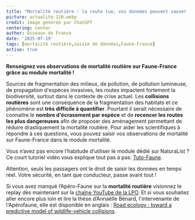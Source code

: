 ```yaml
---
title: "Mortalité routière : la route tue, vos données peuvent sauver !"
picture: actualite-110.webp
credit: Image générée par ChatGPT
centering: center
author: Oiseaux de France
date: '2025-07-19'
tags: [mortalité routière,saisie de données,Faune-France]
active: true
---
```


**Renseignez vos observations de mortalité routière sur Faune-France grâce au module mortalité !**

Sources de fragmentation des milieux, de pollution, de pollution lumineuse, de propagation d'espèces invasives, les routes impactent fortement la biodiversité, surtout dans le contexte de crise actuel. Les **collisions routières** sont une conséquence de la fragmentation des habitats et ce phénomène est **très difficile à quantifier**. Pourtant il serait nécessaire de connaitre le **nombre d'écrasement par espèce** et de **recencer les routes les plus dangereuses** afin de proposer des aménagement permettant de réduire drastiquement la mortalité routière. Pour aider les scientifiques à répondre à ces questions, vous pouvez saisir vos observations de mortalité sur Faune-France dans le module mortalité. 

Vous n’avez pas encore l’habitude d’utiliser le module dédié sur NaturaList ? Ce court tutoriel vidéo vous explique tout pas à pas: [Tuto-Faune](https://www.youtube.com/watch?v=6sYuFYQnDwY&list=PLrw_QRwQrnAXGcf9BM4jsB4OZpO9-rfQq&index=2).

 Attention, seuls les passagers ont le droit de saisir les données en temps réel. Votre sécurité, en tant que conducteur, passe avant tout !

Si vous avez manqué l’Apéro-Faune sur la **mortalité routière** visionnez le replay dès maintenant sur la [chaîne YouTube de la LPO](https://www.youtube.com/watch?v=_Il5vduwvn4&list=PLrw_QRwQrnAUS1hX6g9ghYRNFsZKk8ywn&index=19). Et si vous souhaitez aller encore plus loin et lire la thèse d’Annaëlle Bénard, l'intervenante de l'Apérofaune, elle est disponible en anglais : [Road ecology : toward a predictive model of wildlife-vehicle collisions](https://theses.hal.science/tel-04776552). 


